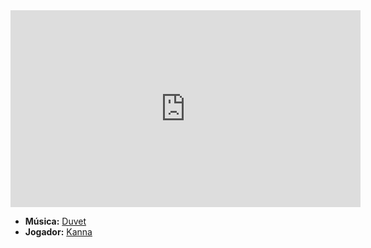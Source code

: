 <iframe width="560" height="315" src="https://www.youtube.com/embed/MM8RufZr5lw?si=9-PsYHghYV6DAUN4" title="YouTube video player" frameborder="0" allow="accelerometer; autoplay; clipboard-write; encrypted-media; gyroscope; picture-in-picture; web-share" referrerpolicy="strict-origin-when-cross-origin" allowfullscreen></iframe>

- **Música:** [Duvet](content/Músicas/Duvet.md)
- **Jogador:** [Kanna](content/Membros/Kanna.md)